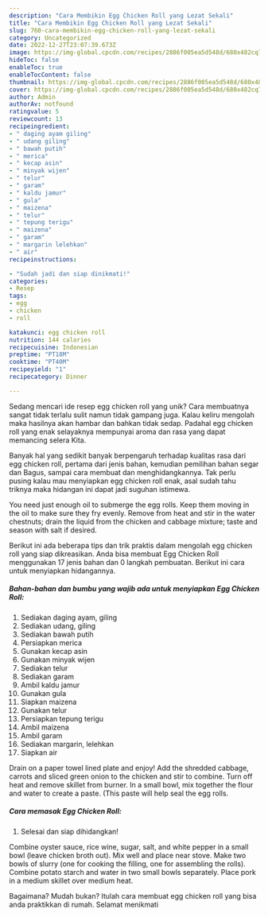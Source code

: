 ```yaml
---
description: "Cara Membikin Egg Chicken Roll yang Lezat Sekali"
title: "Cara Membikin Egg Chicken Roll yang Lezat Sekali"
slug: 760-cara-membikin-egg-chicken-roll-yang-lezat-sekali
category: Uncategorized
date: 2022-12-27T23:07:39.673Z
image: https://img-global.cpcdn.com/recipes/2886f005ea5d548d/680x482cq70/egg-chicken-roll-foto-resep-utama.jpg
hideToc: false
enableToc: true
enableTocContent: false
thumbnail: https://img-global.cpcdn.com/recipes/2886f005ea5d548d/680x482cq70/egg-chicken-roll-foto-resep-utama.jpg
cover: https://img-global.cpcdn.com/recipes/2886f005ea5d548d/680x482cq70/egg-chicken-roll-foto-resep-utama.jpg
author: Admin
authorAv: notfound
ratingvalue: 5
reviewcount: 13
recipeingredient:
- " daging ayam giling"
- " udang giling"
- " bawah putih"
- " merica"
- " kecap asin"
- " minyak wijen"
- " telur"
- " garam"
- " kaldu jamur"
- " gula"
- " maizena"
- " telur"
- " tepung terigu"
- " maizena"
- " garam"
- " margarin lelehkan"
- " air"
recipeinstructions:

- "Sudah jadi dan siap dinikmati!"
categories:
- Resep
tags:
- egg
- chicken
- roll

katakunci: egg chicken roll 
nutrition: 144 calories
recipecuisine: Indonesian
preptime: "PT18M"
cooktime: "PT40M"
recipeyield: "1"
recipecategory: Dinner

---
```





Sedang mencari ide resep egg chicken roll yang unik? Cara membuatnya sangat tidak terlalu sulit namun tidak gampang juga. Kalau keliru mengolah maka hasilnya akan hambar dan bahkan tidak sedap. Padahal egg chicken roll yang enak selayaknya mempunyai aroma dan rasa yang dapat memancing selera Kita.





Banyak hal yang sedikit banyak berpengaruh terhadap kualitas rasa dari egg chicken roll, pertama dari jenis bahan, kemudian pemilihan bahan segar dan Bagus, sampai cara membuat dan menghidangkannya. Tak perlu pusing kalau mau menyiapkan egg chicken roll enak,      asal sudah tahu triknya maka hidangan ini dapat jadi suguhan istimewa.














You need just enough oil to submerge the egg rolls. Keep them moving in the oil to make sure they fry evenly. Remove from heat and stir in the water chestnuts; drain the liquid from the chicken and cabbage mixture; taste and season with salt if desired.






Berikut ini ada beberapa tips dan trik praktis dalam mengolah egg chicken roll yang siap dikreasikan. Anda bisa membuat Egg Chicken Roll menggunakan 17 jenis bahan dan 0 langkah pembuatan. Berikut ini cara untuk menyiapkan hidangannya.

<!--inarticleads1-->

##### Bahan-bahan dan bumbu yang wajib ada untuk menyiapkan Egg Chicken Roll:

1. Sediakan  daging ayam, giling
1. Sediakan  udang, giling
1. Sediakan  bawah putih
1. Persiapkan  merica
1. Gunakan  kecap asin
1. Gunakan  minyak wijen
1. Sediakan  telur
1. Sediakan  garam
1. Ambil  kaldu jamur
1. Gunakan  gula
1. Siapkan  maizena
1. Gunakan  telur
1. Persiapkan  tepung terigu
1. Ambil  maizena
1. Ambil  garam
1. Sediakan  margarin, lelehkan
1. Siapkan  air


Drain on a paper towel lined plate and enjoy! Add the shredded cabbage, carrots and sliced green onion to the chicken and stir to combine. Turn off heat and remove skillet from burner. In a small bowl, mix together the flour and water to create a paste. (This paste will help seal the egg rolls. 

<!--inarticleads2-->

##### Cara memasak Egg Chicken Roll:


1. Selesai dan siap dihidangkan!

Combine oyster sauce, rice wine, sugar, salt, and white pepper in a small bowl (leave chicken broth out). Mix well and place near stove. Make two bowls of slurry (one for cooking the filling, one for assembling the rolls). Combine potato starch and water in two small bowls separately. Place pork in a medium skillet over medium heat. 

Bagaimana? Mudah bukan? Itulah cara membuat egg chicken roll yang bisa anda praktikkan di rumah. Selamat menikmati
